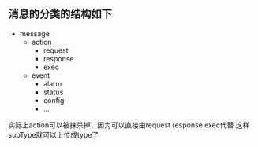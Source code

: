 

## 消息的分类的结构如下

- message
  - action
    - request
    - response
    - exec
  - event
    - alarm
    - status
    - config
    - ...


实际上action可以被抹杀掉，因为可以直接由request response exec代替 这样 subType就可以上位成type了

